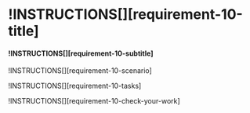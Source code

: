 # !INSTRUCTIONS[][requirement-10-title]

#### !INSTRUCTIONS[][requirement-10-subtitle]

!INSTRUCTIONS[][requirement-10-scenario]

!INSTRUCTIONS[][requirement-10-tasks]

!INSTRUCTIONS[][requirement-10-check-your-work]